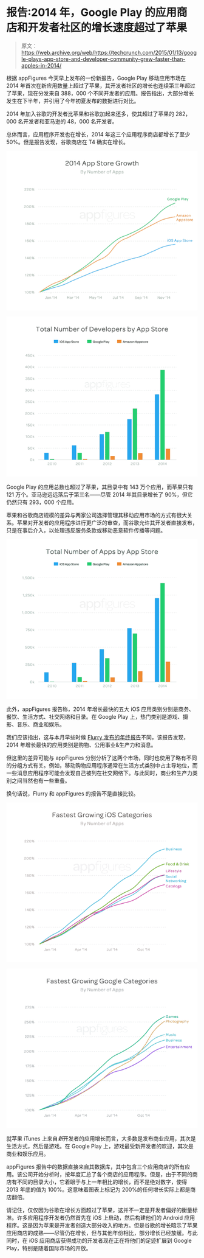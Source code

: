 # 报告:2014 年，Google Play 的应用商店和开发者社区的增长速度超过了苹果

> 原文：<https://web.archive.org/web/https://techcrunch.com/2015/01/13/google-plays-app-store-and-developer-community-grew-faster-than-apples-in-2014/>

根据 appFigures 今天早上发布的一份新报告，Google Play 移动应用市场在 2014 年首次在新应用数量上超过了苹果，其开发者社区的增长也连续第三年超过了苹果，现在分发来自 388，000 个不同开发者的应用。报告指出，大部分增长发生在下半年，并引用了今年初夏发布的数据进行对比。

2014 年加入谷歌的开发者比苹果和谷歌加起来还多，使其超过了苹果的 282，000 名开发者和亚马逊的 48，000 名开发者。

总体而言，应用程序开发也在增长，2014 年这三个应用程序商店都增长了至少 50%。但是报告发现，谷歌商店在 T4 确实在增长。

![store_growth_by_apps_3](img/7c51882abfece14b8cc71ccaf37e9de0.png)

![active_devs_2](img/e5056d1cc211272987026baa41f5e0c1.png)

Google Play 的应用总数也超过了苹果，其目录中有 143 万个应用，而苹果只有 121 万个。亚马逊远远落后于第三名——尽管 2014 年其目录增长了 90%，但它仍然只有 293，000 个应用。

苹果和谷歌商店规模的差异与两家公司选择管理其移动应用市场的方式有很大关系。苹果对开发者的应用程序进行更广泛的审查，而谷歌允许其开发者直接发布，只是在事后介入，以处理违反服务条款或移动恶意软件传播等问题。

![active_apps_2](img/bc52e7163af06ef2b1ca9f6c961553a0.png)

此外，appFigures 报告称，2014 年增长最快的五大 iOS 应用类别分别是商务、餐饮、生活方式、社交网络和目录。在 Google Play 上，热门类别是游戏、摄影、音乐、商业和娱乐。

我们应该指出，这与本月早些时候 [Flurry 发布的年终报告](https://web.archive.org/web/20230329175244/https://techcrunch.com/2015/01/06/app-usage-grew-76-in-2014-with-shopping-apps-leading-the-way/)不同，该报告发现，2014 年增长最快的应用类别是购物、公用事业&生产力和消息。

但这里的差异可能与 appFigures 分别分析了这两个市场，同时也使用了略有不同的分组方式有关。例如，移动购物应用程序通常在生活方式类别中占主导地位，而一些消息应用程序可能会发现自己被列在社交网络下。与此同时，商业和生产力类别之间当然也有一些重叠。

换句话说，Flurry 和 appFigures 的报告不是直接比较。

![fastest_growth_apps_apple_2](img/100f452e0bfe6950f05655a97f88930a.png)

![fastest_growth_apps_google_2](img/17d8aa0770e8ed10d47d350f1e8f9989.png)

就苹果 iTunes 上来自*新*开发者的应用增长而言，大多数是发布商业应用，其次是生活方式，然后是游戏。在 Google Play 上，游戏最受新开发者的欢迎，其次是商业和娱乐应用。

appFigures 报告中的数据直接来自其数据库，其中包含三个应用商店的所有应用。该公司开始分析时，按年度汇总了各个商店的应用程序。但是，由于不同的商店有不同的目录大小，它着眼于与上一年相比的增长，而不是绝对数字，使得 2013 年底的值为 100%。这意味着图表上标记为 200%的任何增长实际上都是商店翻倍。

请记住，仅仅因为谷歌在增长方面超过了苹果，这并不一定是开发者偏好的衡量标准。许多应用程序开发者仍然首先在 iOS 上启动，然后构建他们的 Android 应用程序。这是因为苹果是开发者创造大部分收入的地方。但是谷歌的增长暗示了苹果应用商店的成熟——尽管仍在增长，但与其他年份相比，部分增长已经放缓。与此同时，在 iOS 应用商店获得成功的开发者现在正在将他们的足迹扩展到 Google Play，特别是随着国际市场的开放。